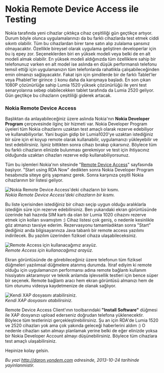 # Nokia Remote Device Access ile Testing
Nokia tarafında yeni cihazlar çıktıkça cihaz çeşitliliği gün geçtikçe
artıyor. Durum böyle olunca uygulamalarınızı da bu farklı cihazlarda
test etmek ciddi sıkıntı olabilir. Tüm bu cihazlardan birer tane satın
alıp zulalama şansınız olmayacaktır. Özellikle bireysel olarak uygulama
geliştiren developerlar için bu iş epey zor. Seçeneklerden biri en
yüksek modeli veya belki de en alt modeli almak olabilir. En yüksek
modeli aldığınızda tüm özelliklere sahip bir telefonunuz varken en alt
model ise aslında en düşük performanslı telefonu temsil ettiği için
uygulamanızın tüm telefonlarda rahatlıkla çalışabileceğinden emin
olmanızı sağlayacaktır. Fakat işin için şimdilerde bir de farklı
Tablet'ler veya Phablet'ler girince :) konu daha da karışmaya başladı.
En son çıkan 1080P çözünürlüğe sahip Lumia 1520 yüksek çözünürlüğü ile
yeni test senaryolarına sebep olabilecekken tablet tarafında da Lumia
2520 geliyor. Gün geçtikçe bu cihazların çeşitliliği giderek artacak.

### Nokia Remote Device Access

Başlıktan da anlayabileceğiniz üzere aslında Nokia'nın **Nokia Developer
Program** çerçevesinde ilginç bir hizmeti var. Nokia Developer Program
üyeleri tüm Nokia cihazlarını uzaktan test amaçlı olarak rezerve
edebiliyor ve kullanabiliyorlar. Yani bugün gidip bir Lumia1020'ye
uzaktan istediğiniz bir süre için el koyup remote olarak kullanabilir,
uygulamanızı yükleyebilir ve test edebilirsiniz. İşiniz bittikten sonra
cihazı bırakıp çıkarsınız. Böylece tüm bu farklı cihazların elinizde
bulunması gerekmiyor ve test için ihtiyacınız olduğunda uzaktan
cihazları rezerve edip kullanabiliyorsunuz.

Tüm bu işlemleri Nokia'nın sitesinde "[Remote Device
Access](http://developer.nokia.com/Devices/Remote_device_access/)"
sayfasında başlıyor. "Start using RDA Now" dedikten sonra Nokia
Developer Program hesabınızla siteye giriş yapmanız gerek. Sonra
karşınıza çeşitli Nokia cihazlarının bir listesi geliyor.

![Nokia Remote Device Access'deki cihazların bir
kısmı.](media/Nokia_Remote_Device_Access_ile_Testing/rda_1.png)\
*Nokia Remote Device Access'deki cihazların bir kısmı.*

Bu liste içerisinden istediğiniz bir cihazı seçip uygun olduğu
aralıklarla istediğin süre için rezerve edebilirsiniz. Ben yukarıdaki
ekran görüntüsünde üzerinde hali hazırda SIM kartı da olan bir Lumia
1020 cihazını rezerve etmek için kolları sıvamıştım :) Cihaz listesi çok
geniş, o nedenle kesinlikle göz atmanızı tavsiye ederim. Rezervasyonu
tamamladıktan sonra "Start" dediğiniz anda bilgisayarınıza Java tabanlı
bir remote access yazılımı indirilecek. Bu yazılım üzerinden fiziksel
cihaza ulaşabileceksiniz.

![Remote Access için kullanacağımız
arayüz.](media/Nokia_Remote_Device_Access_ile_Testing/rda_2.png)\
*Remote Access için kullanacağımız arayüz.*

Ekran görüntüsünde de görebileceğiniz üzere telefonun tüm fiziksel
düğmeleri yazılımsal düğmelere atanmış durumda. İtiraf ediyim ki remote
olduğu için uygulamanızın performansı adına remote bağlantı kullanım
hissiyatını aktaramıyor ve teknik anlamda işlevsellik testleri için
bence süper bir seçenek. Remote bağlantı aracı hem ekran görüntüsü
almanızı hem de tüm oturumu videoya kaydetmenize de olanak sağlıyor.

![Kendi XAP dosyasını
atabilirsiniz.](media/Nokia_Remote_Device_Access_ile_Testing/rda_3.png)\
*Kendi XAP dosyasını atabilirsiniz.*

Remote Device Access Client'ının toolbarındaki **"Install Software"**
düğmesi ile XAP dosyanızı upload ederseniz doğrudan telefona
yüklenecektir. Böylece tüm testlerinizi gerçekleştirebilirsiniz. Şu an
için RDA'de Lumia 1520 ve 2520 cihazları yok ama çok yakında geleceği
haberlerini aldım :) O nedenle cihazları satın almayı planlamak yerine
belki de eğer elinizde yoksa bir Nokia Developer Account almayı
düşünebilirsiniz. Böylece tüm cihazlara test amaçlı ulaşabilirsiniz.

Hepinize kolay gelsin.



*Bu yazi http://daron.yondem.com adresinde, 2013-10-24 tarihinde yayinlanmistir.*
